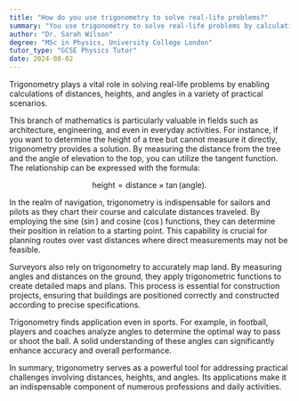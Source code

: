 ```yaml
---
title: "How do you use trigonometry to solve real-life problems?"
summary: "You use trigonometry to solve real-life problems by calculating distances, heights, and angles in various practical situations."
author: "Dr. Sarah Wilson"
degree: "MSc in Physics, University College London"
tutor_type: "GCSE Physics Tutor"
date: 2024-08-02
---
```


Trigonometry plays a vital role in solving real-life problems by enabling calculations of distances, heights, and angles in a variety of practical scenarios.

This branch of mathematics is particularly valuable in fields such as architecture, engineering, and even in everyday activities. For instance, if you want to determine the height of a tree but cannot measure it directly, trigonometry provides a solution. By measuring the distance from the tree and the angle of elevation to the top, you can utilize the tangent function. The relationship can be expressed with the formula:

$$
\text{height} = \text{distance} \times \tan(\text{angle}).
$$

In the realm of navigation, trigonometry is indispensable for sailors and pilots as they chart their course and calculate distances traveled. By employing the sine ($\sin$) and cosine ($\cos$) functions, they can determine their position in relation to a starting point. This capability is crucial for planning routes over vast distances where direct measurements may not be feasible.

Surveyors also rely on trigonometry to accurately map land. By measuring angles and distances on the ground, they apply trigonometric functions to create detailed maps and plans. This process is essential for construction projects, ensuring that buildings are positioned correctly and constructed according to precise specifications.

Trigonometry finds application even in sports. For example, in football, players and coaches analyze angles to determine the optimal way to pass or shoot the ball. A solid understanding of these angles can significantly enhance accuracy and overall performance.

In summary, trigonometry serves as a powerful tool for addressing practical challenges involving distances, heights, and angles. Its applications make it an indispensable component of numerous professions and daily activities.
    